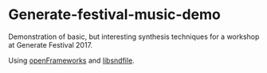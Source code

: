 # Generate-festival-music-demo

Demonstration of basic, but interesting synthesis techniques for a workshop at Generate Festival 2017.

Using [openFrameworks](http://openframeworks.cc) and [libsndfile](libsndfile).
